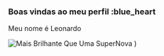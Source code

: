 ### Boas vindas ao meu perfil :blue_heart

Meu nome é Leonardo


![Mais Brilhante Que Uma SuperNova](![image](https://github.com/LeonardoTadeu4K/LeonardoTadeu4K/assets/142615189/f4484296-fd8b-460c-aec8-5c97e068dc84)
)
)
